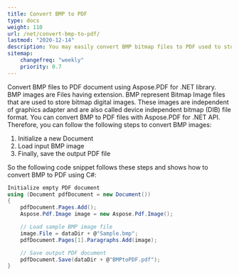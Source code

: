 ```yaml
---
title: Convert BMP to PDF
type: docs
weight: 110
url: /net/convert-bmp-to-pdf/
lastmod: "2020-12-14"
description: You may easily convert BMP bitmap files to PDF used to store digital bitmap images separately from the display device using Aspose.PDF. for NET.
sitemap:
    changefreq: "weekly"
    priority: 0.7
---
```


Convert BMP files to PDF document using Aspose.PDF for .NET library.
BMP images are Files having extension. BMP represent Bitmap Image files that are used to store bitmap digital images. These images are independent of graphics adapter and are also called device independent bitmap (DIB) file format.
You can convert BMP to PDF files with Aspose.PDF for .NET API. Therefore, you can follow the following steps to convert BMP images:

1. Initialize a new Document
1. Load input BMP image
1. Finally, save the output PDF file

So the following code snippet follows these steps and shows how to convert BMP to PDF using C#:

```csharp
Initialize empty PDF document
using (Document pdfDocument = new Document())
{
    pdfDocument.Pages.Add();
    Aspose.Pdf.Image image = new Aspose.Pdf.Image();

    // Load sample BMP image file
    image.File = dataDir + @"Sample.bmp";
    pdfDocument.Pages[1].Paragraphs.Add(image);

    // Save output PDF document
    pdfDocument.Save(dataDir + @"BMPtoPDF.pdf");
}
```
